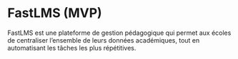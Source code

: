 # FastLMS (MVP)
FastLMS est une plateforme de gestion pédagogique qui permet aux écoles de centraliser l’ensemble de leurs données académiques, tout en automatisant les tâches les plus répétitives.
